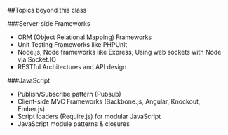 ##Topics beyond this class

###Server-side Frameworks
* ORM (Object Relational Mapping) Frameworks
* Unit Testing Frameworks like PHPUnit
* Node.js, Node frameworks like Express, Using web sockets with Node via Socket.IO 
* RESTful Architectures and API design

###JavaScript
* Publish/Subscribe pattern (Pubsub)
* Client-side MVC Frameworks (Backbone.js, Angular, Knockout, Ember.js)
* Script loaders (Require.js) for modular JavaScript
* JavaScript module patterns & closures